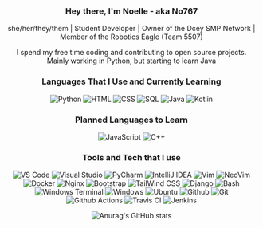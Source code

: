 <div align=center>
  
### Hey there, I'm Noelle - aka No767

she/her/they/them | Student Developer | Owner of the Dcey SMP Network | Member of the Robotics Eagle (Team 5507)

I spend my free time coding and contributing to open source projects. Mainly working in Python, but starting to learn Java

### Languages That I Use and Currently Learning

![Python](https://img.shields.io/badge/-Python-141414?style=flat&logo=python)
![HTML](https://img.shields.io/badge/-HTML-141414?style=flat&logo=html5)
![CSS](https://img.shields.io/badge/-CSS-141414?style=flat&logo=css3)
![SQL](https://img.shields.io/badge/-SQL-141414?style=flat&logo=mysql)
![Java](https://img.shields.io/badge/-Java-141414?style=flat&logo=java)
![Kotlin](https://img.shields.io/badge/-Kotlin-141414?style=flat&logo=kotlin)

### Planned Languages to Learn

![JavaScript](https://img.shields.io/badge/-JavaScript-141414?style=flat&logo=javascript)
![C++](https://img.shields.io/badge/-C++-141414?style=flat&logo=c%2B%2B)

### Tools and Tech that I use

![VS Code](https://img.shields.io/badge/-Visual%20Studio%20Code-141414?style=flat&logo=visual-studio-code&logoColor=007ACC)
![Visual Studio](https://img.shields.io/badge/-Visual%20Studio-141414?style=flat&logo=visual-studio)
![PyCharm](https://img.shields.io/badge/-PyCharm-141414?style=flat&logo=pycharm)
![IntelliJ IDEA](https://img.shields.io/badge/-IntelliJ%20IDEA-141414?style=flat&logo=intellij%20idea)
![Vim](https://img.shields.io/badge/-Vim-141414?style=flat&logo=vim)
![NeoVim](https://img.shields.io/badge/-NeoVim-141414?style=flat&logo=neovim)
![Docker](https://img.shields.io/badge/-Docker-141414?style=flat&logo=docker)
![Nginx](https://img.shields.io/badge/-Nginx-141414?style=flat&logo=nginx)
![Bootstrap](https://img.shields.io/badge/-Bootstrap-141414?style=flat&logo=bootstrap)
![TailWind CSS](https://img.shields.io/badge/-Tailwind%20CSS-141414?style=flat&logo=tailwindcss)
![Django](https://img.shields.io/badge/-Django-141414?style=flat&logo=django)
![Bash](https://img.shields.io/badge/-Bash-141414?style=flat&logo=gnubash)
![Windows Terminal](https://img.shields.io/badge/-Windows%20Terminal-141414?style=flat&logo=windows%20terminal)
![Windows](https://img.shields.io/badge/-Windows-141414?style=flat&logo=windows)
![Ubuntu](https://img.shields.io/badge/-Ubuntu-141414?style=flat&logo=ubuntu)
![Github](https://img.shields.io/badge/-Github-141414?style=flat&logo=github)
![Git](https://img.shields.io/badge/-Git-141414?style=flat&logo=git)
![Github Actions](https://img.shields.io/badge/-Github%20Actions-141414?style=flat&logo=github-actions)
![Travis CI](https://img.shields.io/badge/-Travis%20CI-141414?style=flat&logo=travisci)
![Jenkins](https://img.shields.io/badge/-Jenkins-141414?style=flat&logo=jenkins&logoColor=FFFFFF)

![Anurag's GitHub stats](https://github-readme-stats.vercel.app/api?username=No767&count_private=true&show_icons=true&theme=synthwave)



